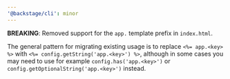 ```yaml
---
'@backstage/cli': minor
---
```


**BREAKING**: Removed support for the `app.` template prefix in `index.html`.

The general pattern for migrating existing usage is to replace `<%= app.<key> %>` with `<%= config.getString('app.<key>') %>`, although in some cases you may need to use for example `config.has('app.<key>')` or `config.getOptionalString('app.<key>')` instead.
